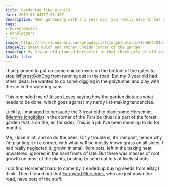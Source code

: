 ```yaml
---
title: Gardening like a child
date: 2019-01-04T17:51:39Z
description: When gardening with a 3 year old, you really have to let go and go with the flow.
tags: 
- ForestGarden
- GdnBloggers
- log
image: https://res.cloudinary.com/growdigital/image/upload/v1546624243/minty-corner-E3090B70.jpg
imageAlt: Sheet mulch and rather untidy corner of the garden
imageCap: My 3 year old planted Horsemint in that there pile of old stems
draft: false
---
```


I had planned to put up some chicken wire on the bottom of the gates to stop [@ForestGdnDog](https://twitter.com/forestgdndog) from running out in the road. But my 3 year old had other ideas. He wanted to do some digging in the polytunnel and play with the ice in the watering cans. 

This reminded me of [Alison Levey](https://www.blackberrygarden.co.uk) saying how the garden dictates what needs to be done, which goes against my nerdy list-making tendencies.

Luckily, I managed to persuade the 3 year old to plant some Horsemint ([Mentha longifolia](https://res.cloudinary.com/growdigital/image/upload/v1546624243/minty-corner-E3090B70.jpg)) in the corner of the Farside (this is a part of the forest garden that is on the, er, far side). This is a job I’ve been meaning to do for months.

Me, I love mint, and so do the bees. Only trouble is, it’s rampant, hence why I’m planting it in a corner, with what will be mostly mown grass on all sides. I had really neglected it, grown in small 9cm pots, left in the baking heat unwatered, ignored in the hard frosts of late. But there was masses of root growth on most of the plants, busting to send out lots of lively shoots.

I did find Horsemint hard to come by, I ended up buying seeds from eBay I think. Then I found out that [Farmyard Nurseries](https://farmyardnurseries.co.uk), who are just down the road, have pots of the stuff. 
